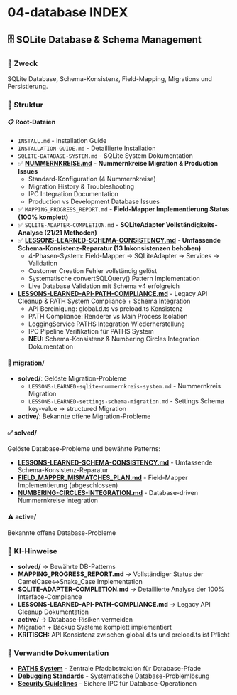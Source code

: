 # 04-database INDEX

## 🗄️ SQLite Database & Schema Management

### 🎯 Zweck
SQLite Database, Schema-Konsistenz, Field-Mapping, Migrations und Persistierung.

### 📁 Struktur

#### 📋 Root-Dateien
- `INSTALL.md` - Installation Guide
- `INSTALLATION-GUIDE.md` - Detaillierte Installation
- `SQLITE-DATABASE-SYSTEM.md` - SQLite System Dokumentation
- ✅ **[NUMMERNKREISE.md](NUMMERNKREISE.md)** - **Nummernkreise Migration & Production Issues** 
  - Standard-Konfiguration (4 Nummernkreise)
  - Migration History & Troubleshooting
  - IPC Integration Documentation
  - Production vs Development Database Issues
- ✅ `MAPPING_PROGRESS_REPORT.md` - **Field-Mapper Implementierung Status (100% komplett)**
- ✅ `SQLITE-ADAPTER-COMPLETION.md` - **SQLiteAdapter Vollständigkeits-Analyse (21/21 Methoden)**
- ✅ **[LESSONS-LEARNED-SCHEMA-CONSISTENCY.md](LESSONS-LEARNED-SCHEMA-CONSISTENCY.md)** - **Umfassende Schema-Konsistenz-Reparatur (13 Inkonsistenzen behoben)**
  - 4-Phasen-System: Field-Mapper → SQLiteAdapter → Services → Validation
  - Customer Creation Fehler vollständig gelöst
  - Systematische convertSQLQuery() Pattern Implementation
  - Live Database Validation mit Schema v4 erfolgreich
- **[LESSONS-LEARNED-API-PATH-COMPLIANCE.md](LESSONS-LEARNED-API-PATH-COMPLIANCE.md)** - Legacy API Cleanup & PATH System Compliance + Schema Integration
  - API Bereinigung: global.d.ts vs preload.ts Konsistenz
  - PATH Compliance: Renderer vs Main Process Isolation  
  - LoggingService PATHS Integration Wiederherstellung
  - IPC Pipeline Verifikation für PATHS System
  - **NEU:** Schema-Konsistenz & Numbering Circles Integration Dokumentation

#### 🔄 migration/
- **solved/**: Gelöste Migration-Probleme
  - `LESSONS-LEARNED-sqlite-nummernkreis-system.md` - Nummernkreis Migration
  - `LESSONS-LEARNED-settings-schema-migration.md` - Settings Schema key-value → structured Migration
- **active/**: Bekannte offene Migration-Probleme

#### ✅ solved/
Gelöste Database-Probleme und bewährte Patterns:
- **[LESSONS-LEARNED-SCHEMA-CONSISTENCY.md](LESSONS-LEARNED-SCHEMA-CONSISTENCY.md)** - Umfassende Schema-Konsistenz-Reparatur
- **[FIELD_MAPPER_MISMATCHES_PLAN.md](solved/FIELD_MAPPER_MISMATCHES_PLAN.md)** - Field-Mapper Implementierung (abgeschlossen)
- **[NUMBERING-CIRCLES-INTEGRATION.md](solved/NUMBERING-CIRCLES-INTEGRATION.md)** - Database-driven Nummernkreise Integration

#### ⚠️ active/
Bekannte offene Database-Probleme

### 🚀 KI-Hinweise
- **solved/** → Bewährte DB-Patterns
- **MAPPING_PROGRESS_REPORT.md** → Vollständiger Status der CamelCase↔Snake_Case Implementation
- **SQLITE-ADAPTER-COMPLETION.md** → Detaillierte Analyse der 100% Interface-Compliance
- **LESSONS-LEARNED-API-PATH-COMPLIANCE.md** → Legacy API Cleanup Dokumentation
- **active/** → Database-Risiken vermeiden
- Migration + Backup Systeme komplett implementiert
- **KRITISCH:** API Konsistenz zwischen global.d.ts und preload.ts ist Pflicht

### 🔗 Verwandte Dokumentation
- **[PATHS System](../20-paths/PATHS-SYSTEM-DOCUMENTATION.md)** - Zentrale Pfadabstraktion für Database-Pfade
- **[Debugging Standards](../00-standards/debugging.md)** - Systematische Database-Problemlösung
- **[Security Guidelines](../60-security/INDEX.md)** - Sichere IPC für Database-Operationen